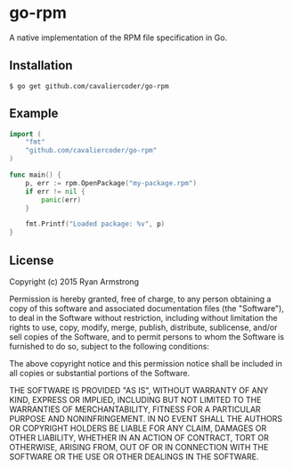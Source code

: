 # go-rpm

A native implementation of the RPM file specification in Go.

## Installation

	$ go get github.com/cavaliercoder/go-rpm


## Example

```go
import (
	"fmt"
	"github.com/cavaliercoder/go-rpm"
)

func main() {
	p, err := rpm.OpenPackage("my-package.rpm")
	if err != nil {
		panic(err)
	}

	fmt.Printf("Loaded package: %v", p)
}

```


## License

Copyright (c) 2015 Ryan Armstrong 

Permission is hereby granted, free of charge, to any person obtaining a copy
of this software and associated documentation files (the "Software"), to deal
in the Software without restriction, including without limitation the rights
to use, copy, modify, merge, publish, distribute, sublicense, and/or sell
copies of the Software, and to permit persons to whom the Software is
furnished to do so, subject to the following conditions:

The above copyright notice and this permission notice shall be included in
all copies or substantial portions of the Software.

THE SOFTWARE IS PROVIDED "AS IS", WITHOUT WARRANTY OF ANY KIND, EXPRESS OR
IMPLIED, INCLUDING BUT NOT LIMITED TO THE WARRANTIES OF MERCHANTABILITY,
FITNESS FOR A PARTICULAR PURPOSE AND NONINFRINGEMENT.  IN NO EVENT SHALL THE
AUTHORS OR COPYRIGHT HOLDERS BE LIABLE FOR ANY CLAIM, DAMAGES OR OTHER
LIABILITY, WHETHER IN AN ACTION OF CONTRACT, TORT OR OTHERWISE, ARISING FROM,
OUT OF OR IN CONNECTION WITH THE SOFTWARE OR THE USE OR OTHER DEALINGS IN
THE SOFTWARE.
